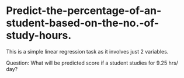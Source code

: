 # Predict-the-percentage-of-an-student-based-on-the-no.-of-study-hours.


This is a simple linear regression task as it involves just 2 variables.

Question:
What will be predicted score if a student studies for 9.25 hrs/ day?
